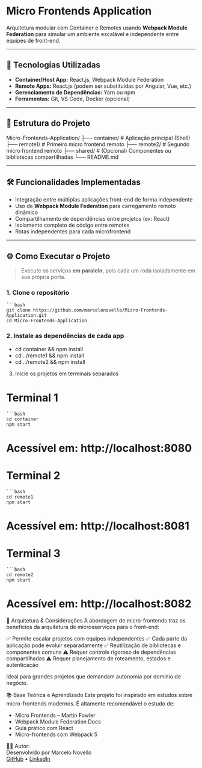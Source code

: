 # Micro Frontends Application

Arquitetura modular com Container e Remotes usando **Webpack Module Federation** para simular um ambiente escalável e independente entre equipes de front-end.

---

## 🚀 Tecnologias Utilizadas

- **Container/Host App:** React.js, Webpack Module Federation
- **Remote Apps:** React.js (podem ser substituídas por Angular, Vue, etc.)
- **Gerenciamento de Dependências:** Yarn ou npm
- **Ferramentas:** Git, VS Code, Docker (opcional)

---

## 📁 Estrutura do Projeto
Micro-Frontends-Application/
├── container/ # Aplicação principal (Shell)
├── remote1/ # Primeiro micro frontend remoto
├── remote2/ # Segundo micro frontend remoto
├── shared/ # (Opcional) Componentes ou bibliotecas compartilhadas
└── README.md


---

## 🛠️ Funcionalidades Implementadas

- Integração entre múltiplas aplicações front-end de forma independente
- Uso de **Webpack Module Federation** para carregamento remoto dinâmico
- Compartilhamento de dependências entre projetos (ex: React)
- Isolamento completo de código entre remotes
- Rotas independentes para cada microfrontend

---

## ⚙️ Como Executar o Projeto

> Execute os serviços **em paralelo**, pois cada um roda isoladamente em sua própria porta.

### 1. Clone o repositório

    ```bash
    git clone https://github.com/marcelonovello/Micro-Frontends-Application.git
    cd Micro-Frontends-Application

### 2. Instale as dependências de cada app
- cd container && npm install
- cd ../remote1 && npm install
- cd ../remote2 && npm install

3. Inicie os projetos em terminais separados
# Terminal 1
    ```bash
    cd container
    npm start
# Acessível em: http://localhost:8080

# Terminal 2
    ```bash
    cd remote1
    npm start
# Acessível em: http://localhost:8081

# Terminal 3
    ```bash
    cd remote2
    npm start
# Acessível em: http://localhost:8082

🧭 Arquitetura & Considerações
A abordagem de micro-frontends traz os benefícios da arquitetura de microsserviços para o front-end:

✅ Permite escalar projetos com equipes independentes
✅ Cada parte da aplicação pode evoluir separadamente
✅ Reutilização de bibliotecas e componentes comuns
⚠️ Requer controle rigoroso de dependências compartilhadas
⚠️ Requer planejamento de roteamento, estados e autenticação

Ideal para grandes projetos que demandam autonomia por domínio de negócio.

📚 Base Teórica e Aprendizado
Este projeto foi inspirado em estudos sobre micro-frontends modernos. É altamente recomendável o estudo de:
- Micro Frontends – Martin Fowler
- Webpack Module Federation Docs
- Guia prático com React
- Micro-frontends com Webpack 5

👨‍💻 Autor:<br>
Desenvolvido por Marcelo Novello<br>
[GitHub](https://github.com/marcelonovello) •
[LinkedIn](https://linkedin.com/in/marcelonovello)
